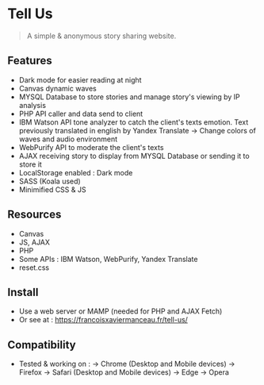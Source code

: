 # Tell Us
> A simple & anonymous story sharing website.

## Features
- Dark mode for easier reading at night
- Canvas dynamic waves
- MYSQL Database to store stories and manage story's viewing by IP analysis
- PHP API caller and data send to client
- IBM Watson API tone analyzer to catch the client's texts emotion. Text previously translated in english by Yandex Translate
    -> Change colors of waves and audio environment
- WebPurify API to moderate the client's texts
- AJAX receiving story to display from MYSQL Database or sending it to store it
- LocalStorage enabled : Dark mode
- SASS (Koala used)
- Minimified CSS & JS

## Resources
- Canvas
- JS, AJAX
- PHP
- Some APIs :  IBM Watson, WebPurify, Yandex Translate
- reset.css

## Install
- Use a web server or MAMP (needed for PHP and AJAX Fetch)
- Or see at : https://francoisxaviermanceau.fr/tell-us/

## Compatibility
- Tested & working on :
    -> Chrome (Desktop and Mobile devices)
    -> Firefox
    -> Safari (Desktop and Mobile devices)
    -> Edge 
    -> Opera